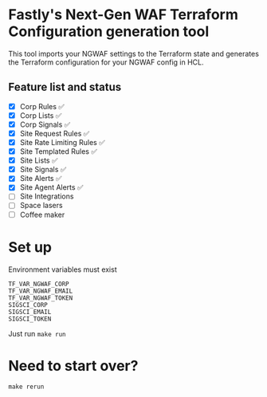 # Fastly's Next-Gen WAF Terraform Configuration generation tool

This tool imports your NGWAF settings to the Terraform state and generates the Terraform configuration for your NGWAF config in HCL.

## Feature list and status
- [x] Corp Rules                :white_check_mark:
- [x] Corp Lists                :white_check_mark:
- [x] Corp Signals              :white_check_mark:
- [x] Site Request Rules        :white_check_mark:
- [x] Site Rate Limiting Rules  :white_check_mark:
- [x] Site Templated Rules      :white_check_mark:
- [x] Site Lists                :white_check_mark:
- [x] Site Signals              :white_check_mark:
- [x] Site Alerts               :white_check_mark:
- [x] Site Agent Alerts         :white_check_mark:
- [ ] Site Integrations
- [ ] Space lasers
- [ ] Coffee maker

# Set up
Environment variables must exist
```
TF_VAR_NGWAF_CORP
TF_VAR_NGWAF_EMAIL
TF_VAR_NGWAF_TOKEN
SIGSCI_CORP
SIGSCI_EMAIL
SIGSCI_TOKEN
```

Just run `make run`


# Need to start over?
`make rerun`

